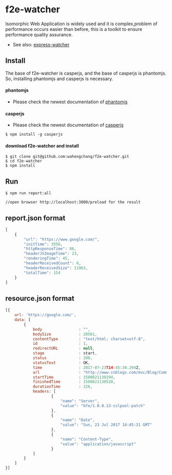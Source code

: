 # f2e-watcher
Isomorphic Web Application is widely used and it is complex,problem of  performance occurs easier than before, this is a toolkit to ensure performance quality assurance.

 - See also: [express-watcher](https://www.npmjs.com/package/express-watcher)

## Install
The base of f2e-watcher is casperjs, and the base of casperjs is phantomjs. So, installing phantomjs and casperjs is necessary. 

#### phantomjs
 - Please check the newest documentation of [phantomjs](http://phantomjs.org/)

#### casperjs
 - Please check the newest documentation of [casperjs](http://casperjs.org/)
 ```
 $ npm install -g casperjs
 ```

#### download f2e-watcher and install
```
$ git clone git@github.com:wahengchang/f2e-watcher.git
$ cd f2e-watcher
$ npm install
```

## Run
```
$ npm run report:all

//open browser http://localhost:3000/preload for the result
```

## report.json format
```js
[
    {
        "url": "https://www.google.com/",
        "initTime": 3556,
        "httpResponseTime": 86,
        "headerJSImageTime": 23,
        "renderingTime": 45,
        "headerReceivedCount": 6,
        "headerReceivedSize": 11963,
        "totalTime": 154
    }
]
```

## resource.json format
```js
[{
    url: 'https://google.com/', 
    data: [
        {
            body                : "",
            bodySize            : 28561,
            contentType         : "text/html; charset=utf-8",
            id                  : 1,
            redirectURL         : null,
            stage               : start,
            status              : 200,
            statusText          : OK,
            time                : 2017-07-23T14:45:30.294Z,
            url                 : "http://www.cnblogs.com/mvc/Blog/CommentForm.aspx?postId=4214669&blogApp=xinzhyu&_=1500821142589",
            startTime           : 1500821130294,
            finishedTime        : 1500821130520,
            durationTime        : 226,
            headers: [
                    {
                        "name": "Server",
                        "value": "bfe/1.0.8.13-sslpool-patch"
                    },
                    {
                        "name": "Date",
                        "value": "Sun, 23 Jul 2017 14:45:31 GMT"
                    },
                    {
                        "name": "Content-Type",
                        "value": "application/javascript"
                    }
            ]
        }
    ]
}]
```